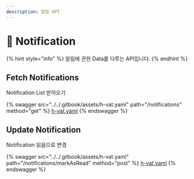 ```yaml
---
description: 알림 API
---
```


# 🔔 Notification

{% hint style="info" %}
알림에 관한 Data를 다루는 API입니다.&#x20;
{% endhint %}

## Fetch Notifications

Notification List 받아오기

{% swagger src="../../.gitbook/assets/h-vat.yaml" path="/notifications" method="get" %}
[h-vat.yaml](../../.gitbook/assets/h-vat.yaml)
{% endswagger %}

## Update Notification

Notification 읽음으로 변경

{% swagger src="../../.gitbook/assets/h-vat.yaml" path="/notifications/markAsRead" method="post" %}
[h-vat.yaml](../../.gitbook/assets/h-vat.yaml)
{% endswagger %}

